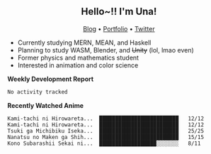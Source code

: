 <h2 align="center">
  Hello~!! I'm Una!
</h2>

<p align="center">
  <a href="https://anarchy.website/">Blog</a> &bull;
  <a href="https://una-ada.github.io/">Portfolio</a> &bull;
  <a href="https://twitter.com/xn__z7x">Twitter</a>
</p>

- Currently studying MERN, MEAN, and Haskell
- Planning to study WASM, Blender, and ~~Unity~~ (lol, lmao even)
- Former physics and mathematics student
- Interested in animation and color science

**Weekly Development Report**

<!--START_SECTION:waka-->

```txt
No activity tracked
```

<!--END_SECTION:waka-->

**Recently Watched Anime**

<!-- RECENT-ANIME:START -->

    Kami-tachi ni Hirowareta...  █████████████████████████   12/12
    Kami-tachi ni Hirowareta...  █████████████████████████   12/12
    Tsuki ga Michibiku Iseka...  █████████████████████████   25/25
    Nanatsu no Maken ga Shih...  █████████████████████████   15/15
    Kono Subarashii Sekai ni...  ██████████████████░░░░░░░   8/11
<!-- RECENT-ANIME:END -->
